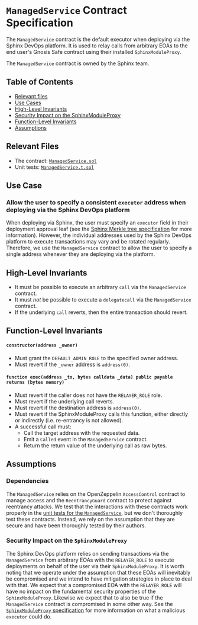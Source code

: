 # `ManagedService` Contract Specification

The `ManagedService` contract is the default executor when deploying via the Sphinx DevOps platform. It is used to relay calls from arbitrary EOAs to the end user's Gnosis Safe contract using their installed `SphinxModuleProxy`.

The `ManagedService` contract is owned by the Sphinx team.

## Table of Contents

- [Relevant files](#relevant-files)
- [Use Cases](#use-cases)
- [High-Level Invariants](#high-level-invariants)
- [Security Impact on the SphinxModuleProxy](#security-impact-on-the-sphinxmoduleproxy)
- [Function-Level Invariants](#function-level-invariants)
- [Assumptions](#assumptions)

## Relevant Files

- The contract: [`ManagedService.sol`](https://github.com/sphinx-labs/sphinx/blob/feature/pre-audit/packages/contracts/contracts/core/ManagedService.sol)
- Unit tests: [`ManagedService.t.sol`](https://github.com/sphinx-labs/sphinx/blob/feature/pre-audit/packages/contracts/test/ManagedService.t.sol)

## Use Case

### Allow the user to specify a consistent `executor` address when deploying via the Sphinx DevOps platform
When deploying via Sphinx, the user must specify an `executor` field in their deployment approval leaf (see the [Sphinx Merkle tree specification](https://github.com/sphinx-labs/sphinx/blob/feature/pre-audit/specs/merkle-tree.md#approve-leaf-data) for more information). However, the individual addresses used by the Sphinx DevOps platform to execute transactions may vary and be rotated regularly. Therefore, we use the `ManagedService` contract to allow the user to specify a single address whenever they are deploying via the platform.

## High-Level Invariants
- It must be possible to execute an arbitrary `call` via the `ManagedService` contract.
- It must *not* be possible to execute a `delegatecall` via the `ManagedService` contract.
- If the underlying `call` reverts, then the entire transaction should revert.

## Function-Level Invariants

#### `constructor(address _owner)`

- Must grant the `DEFAULT_ADMIN_ROLE` to the specified owner address.
- Must revert if the `_owner` address is `address(0)`.

#### `function exec(address _to, bytes calldata _data) public payable returns (bytes memory)`

- Must revert if the caller does not have the `RELAYER_ROLE` role.
- Must revert if the underlying call reverts.
- Must revert if the destination address is `address(0)`.
- Must revert if the SphinxModuleProxy calls this function, either directly or indirectly (i.e. re-entrancy is not allowed).
- A successful call must:
  - Call the target address with the requested data.
  - Emit a `Called` event in the `ManagedService` contract.
  - Return the return value of the underlying call as raw bytes.

## Assumptions

### Dependencies
The `ManagedService` relies on the OpenZeppelin `AccessControl` contract to manage access and the `ReentrancyGuard` contract to protect against reentrancy attacks. We test that the interactions with these contracts work properly in the [unit tests for the `ManagedService`](https://github.com/sphinx-labs/sphinx/blob/feature/pre-audit/packages/contracts/test/ManagedService.t.sol), but we don't thoroughly test these contracts. Instead, we rely on the assumption that they are secure and have been thoroughly tested by their authors.

### Security Impact on the `SphinxModuleProxy`
The Sphinx DevOps platform relies on sending transactions via the `ManagedService` from arbitrary EOAs with the `RELAYER_ROLE` to execute deployments on behalf of the user via their `SphinxModuleProxy`. It is worth noting that we operate under the assumption that these EOAs will inevitably be compromised and we intend to have mitigation strategies in place to deal with that. We expect that a compromised EOA with the `RELAYER_ROLE` will have no impact on the fundamental security properties of the `SphinxModuleProxy`. Likewise we expect that to also be true if the `ManagedService` contract is compromised in some other way. See the [`SphinxModuleProxy` specification](https://github.com/sphinx-labs/sphinx/blob/feature/pre-audit/specs/sphinx-module-proxy.md#malicious-executor) for more information on what a malicious `executor` could do.
